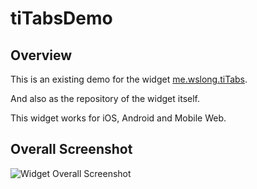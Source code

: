 # tiTabsDemo

## Overview

This is an existing demo for the widget [me.wslong.tiTabs](https://github.com/Shallong/tiTabsDemo/tree/master/app/widgets/me.wslong.tiTabs).

And also as the repository of the widget itself.

This widget works for iOS, Android and Mobile Web.

## Overall Screenshot

![Widget Overall Screenshot](https://github.com/Shallong/tiTabsDemo/blob/master/screenshots/screenshot.jpg)
